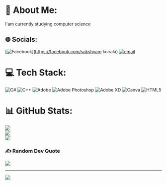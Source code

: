 # 💫 About Me:
I'am currently studying computer science


## 🌐 Socials:
[![Facebook](https://img.shields.io/badge/Facebook-%231877F2.svg?logo=Facebook&logoColor=white)](https://facebook.com/sakshyam koirala) [![email](https://img.shields.io/badge/Email-D14836?logo=gmail&logoColor=white)](mailto:sakshyamkoirala777@gmail.com) 

# 💻 Tech Stack:
![C#](https://img.shields.io/badge/c%23-%23239120.svg?style=for-the-badge&logo=csharp&logoColor=white) ![C++](https://img.shields.io/badge/c++-%2300599C.svg?style=for-the-badge&logo=c%2B%2B&logoColor=white) ![Adobe](https://img.shields.io/badge/adobe-%23FF0000.svg?style=for-the-badge&logo=adobe&logoColor=white) ![Adobe Photoshop](https://img.shields.io/badge/adobe%20photoshop-%2331A8FF.svg?style=for-the-badge&logo=adobe%20photoshop&logoColor=white) ![Adobe XD](https://img.shields.io/badge/Adobe%20XD-470137?style=for-the-badge&logo=Adobe%20XD&logoColor=#FF61F6) ![Canva](https://img.shields.io/badge/Canva-%2300C4CC.svg?style=for-the-badge&logo=Canva&logoColor=white) ![HTML5](https://img.shields.io/badge/html5-%23E34F26.svg?style=for-the-badge&logo=html5&logoColor=white)
# 📊 GitHub Stats:
![](https://github-readme-stats.vercel.app/api?username=sakshyam08&theme=dark&hide_border=false&include_all_commits=false&count_private=false)<br/>
![](https://nirzak-streak-stats.vercel.app/?user=sakshyam08&theme=dark&hide_border=false)<br/>
![](https://github-readme-stats.vercel.app/api/top-langs/?username=sakshyam08&theme=dark&hide_border=false&include_all_commits=false&count_private=false&layout=compact)

### ✍️ Random Dev Quote
![](https://quotes-github-readme.vercel.app/api?type=horizontal&theme=radical)

---
[![](https://visitcount.itsvg.in/api?id=sakshyam08&icon=0&color=0)](https://visitcount.itsvg.in)

<!-- Proudly created with GPRM ( https://gprm.itsvg.in ) -->
